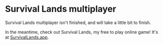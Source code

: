 # Survival Lands multiplayer

Survival Lands multiplayer isn't finished, and will take a little bit to finish.

In the meantime, check out Survival Lands, my free to play online game! It's at [SurvivalLands.app](https://SurvivalLands.app/ "Click here to play!").
